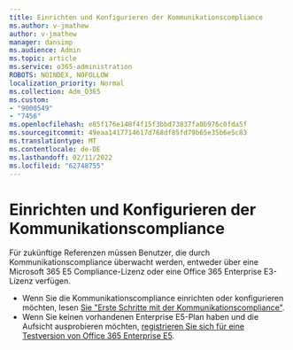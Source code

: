 ```yaml
---
title: Einrichten und Konfigurieren der Kommunikationscompliance
ms.author: v-jmathew
author: v-jmathew
manager: dansimp
ms.audience: Admin
ms.topic: article
ms.service: o365-administration
ROBOTS: NOINDEX, NOFOLLOW
localization_priority: Normal
ms.collection: Adm_O365
ms.custom:
- "9000549"
- "7456"
ms.openlocfilehash: e85f176e148f4f15f3bbd73837fa0b976c0fda5f
ms.sourcegitcommit: 49eaa1417714617d768df85fd79b65e35b6e5c83
ms.translationtype: MT
ms.contentlocale: de-DE
ms.lasthandoff: 02/11/2022
ms.locfileid: "62748755"
---
```

# <a name="set-up-and-configure-communication-compliance"></a>Einrichten und Konfigurieren der Kommunikationscompliance

Für zukünftige Referenzen müssen Benutzer, die durch Kommunikationscompliance überwacht werden, entweder über eine Microsoft 365 E5 Compliance-Lizenz oder eine Office 365 Enterprise E3-Lizenz verfügen.

* Wenn Sie die Kommunikationscompliance einrichten oder konfigurieren möchten, lesen [Sie "Erste Schritte mit der Kommunikationscompliance"](https://go.microsoft.com/fwlink/?linkid=2111549).
* Wenn Sie keinen vorhandenen Enterprise E5-Plan haben und die Aufsicht ausprobieren möchten, [registrieren Sie sich für eine Testversion von Office 365 Enterprise E5](https://go.microsoft.com/fwlink/p/?LinkID=698279).
